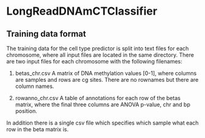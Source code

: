 # LongReadDNAmCTClassifier

## Training data format
The training data for the cell type predictor is split into text files for each chromosome, where all input files are located in the same directory. There are two input files for each chromosome with the following filenames:

1. betas_chr<chr>.csv
	A matrix of DNA methylation values [0-1], where columns are samples and rows are cg sites. There are no rownames but there are column names. 

2. rowanno_chr<chr>.csv
	A table of annotations for each row of the betas matrix, where the final three columns are ANOVA p-value, chr and bp position. 
	
In addition there is a single csv file which specifies which sample what each row in the beta matrix is. 